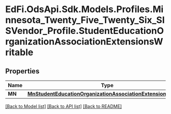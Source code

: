# EdFi.OdsApi.Sdk.Models.Profiles.Minnesota_Twenty_Five_Twenty_Six_SISVendor_Profile.StudentEducationOrganizationAssociationExtensionsWritable

## Properties

Name | Type | Description | Notes
------------ | ------------- | ------------- | -------------
**MN** | [**MnStudentEducationOrganizationAssociationExtensionWritable**](MnStudentEducationOrganizationAssociationExtensionWritable.md) |  | [optional] 

[[Back to Model list]](../README.md#documentation-for-models) [[Back to API list]](../README.md#documentation-for-api-endpoints) [[Back to README]](../README.md)

